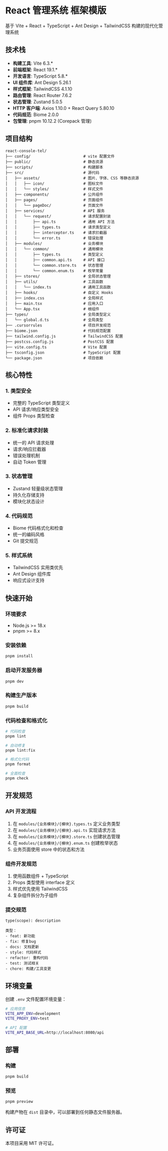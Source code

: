 # React 管理系统 框架模版

基于 Vite + React + TypeScript + Ant Design + TailwindCSS 构建的现代化管理系统

## 技术栈

- **构建工具**: Vite 6.3.*
- **前端框架**: React 19.1.*
- **开发语言**: TypeScript 5.8.*
- **UI 组件库**: Ant Design 5.26.1
- **样式框架**: TailwindCSS 4.1.10
- **路由管理**: React Router 7.6.2
- **状态管理**: Zustand 5.0.5
- **HTTP 客户端**: Axios 1.10.0 + React Query 5.80.10
- **代码规范**: Biome 2.0.0
- **包管理**: pnpm 10.12.2 (Corepack 管理)

## 项目结构

```
react-console-tel/
├── config/                       # vite 配置文件
├── public/                       # 静态资源
├── scripts/                      # 构建脚本
├── src/                          # 源代码
│   ├── assets/                   # 图片、字体、CSS 等静态资源
│   │   ├── icon/                 # 图标文件
│   │   └── styles/               # 样式文件
│   ├── components/               # 公共组件
│   ├── pages/                    # 页面组件
│   │   └── pageDoc/              # 页面文件
│   ├── services/                 # API 服务
│   │   └── request/              # 请求配置封装
│   │       ├── api.ts            # 通用 API 方法
│   │       ├── types.ts          # 请求类型定义
│   │       ├── interceptor.ts    # 请求拦截器
│   │       └── error.ts          # 错误处理
│   ├── modules/                  # 业务模块
│   │   └── common/               # 通用模块
│   │       ├── types.ts          # 类型定义
│   │       ├── common.api.ts     # API 接口
│   │       └── common.store.ts   # 状态管理
│   │       └── common.enum.ts    # 枚举常量
│   ├── stores/                   # 全局状态管理
│   ├── utils/                    # 工具函数
│   │   └── index.ts              # 通用工具函数
│   ├── hooks/                    # 自定义 Hooks
│   ├── index.css                 # 全局样式
│   ├── main.tsx                  # 应用入口
│   └── App.tsx                   # 根组件
├── types/                        # 全局类型定义
│   └── global.d.ts               # 全局类型
├── .cursorrules                  # 项目开发规范
├── biome.json                    # 代码规范配置
├── tailwind.config.js            # TailwindCSS 配置
├── postcss.config.js             # PostCSS 配置
├── vite.config.ts                # Vite 配置
├── tsconfig.json                 # TypeScript 配置
└── package.json                  # 项目依赖
```

## 核心特性

### 1. 类型安全
- 完整的 TypeScript 类型定义
- API 请求/响应类型安全
- 组件 Props 类型检查

### 2. 标准化请求封装
- 统一的 API 请求处理
- 请求/响应拦截器
- 错误处理机制
- 自动 Token 管理

### 3. 状态管理
- Zustand 轻量级状态管理
- 持久化存储支持
- 模块化状态设计

### 4. 代码规范
- Biome 代码格式化和检查
- 统一的编码风格
- Git 提交规范

### 5. 样式系统
- TailwindCSS 实用类优先
- Ant Design 组件库
- 响应式设计支持

## 快速开始

### 环境要求

- Node.js >= 18.x
- pnpm >= 8.x

### 安装依赖

```bash
pnpm install
```

### 启动开发服务器

```bash
pnpm dev
```

### 构建生产版本

```bash
pnpm build
```

### 代码检查和格式化

```bash
# 代码检查
pnpm lint

# 自动修复
pnpm lint:fix

# 格式化代码
pnpm format

# 全面检查
pnpm check
```

## 开发规范

### API 开发流程

1. 在 `modules/{业务模块}/{模块}.types.ts` 定义业务类型
2. 在 `modules/{业务模块}/{模块}.api.ts` 实现请求方法
3. 在 `modules/{业务模块}/{模块}.store.ts` 创建状态管理
3. 在 `modules/{业务模块}/{模块}.enum.ts` 创建枚举状态
5. 业务页面使用 store 中的状态和方法

### 组件开发规范

1. 使用函数组件 + TypeScript
2. Props 类型使用 interface 定义
3. 样式优先使用 TailwindCSS
4. 复杂组件拆分为子组件

### 提交规范

```
type(scope): description

类型：
- feat: 新功能
- fix: 修复bug
- docs: 文档更新
- style: 代码样式
- refactor: 重构代码
- test: 测试相关
- chore: 构建/工具变更
```

## 环境变量

创建 `.env` 文件配置环境变量：

```bash
# 应用信息
VITE_APP_ENV=development
VITE_PROXY_ENV=test

# API 配置
VITE_API_BASE_URL=http://localhost:8080/api
```

## 部署

### 构建

```bash
pnpm build
```

### 预览

```bash
pnpm preview
```

构建产物在 `dist` 目录中，可以部署到任何静态文件服务器。

## 许可证

本项目采用 MIT 许可证。
